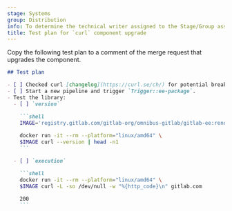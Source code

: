 ```yaml
---
stage: Systems
group: Distribution
info: To determine the technical writer assigned to the Stage/Group associated with this page, see https://handbook.gitlab.com/handbook/product/ux/technical-writing/#assignments
title: Test plan for `curl` component upgrade
---
```


Copy the following test plan to a comment of the merge request that upgrades the component.

````markdown
## Test plan

- [ ] Checked curl [changelog](https://curl.se/ch/) for potential breaking changes.
- [ ] Start a new pipeline and trigger `Trigger::ee-package`.
- Test the library:
  - [ ] `version`

    ```shell
    IMAGE='registry.gitlab.com/gitlab-org/omnibus-gitlab/gitlab-ee:renovate-curl-curl-8-x'
    
    docker run -it --rm --platform="linux/amd64" \
    $IMAGE curl --version | head -n1
    ```

  - [ ] `execution`

    ```shell
    docker run -it --rm --platform="linux/amd64" \
    $IMAGE curl -L -so /dev/null -w "%{http_code}\n" gitlab.com
    
    200
    ```
````
